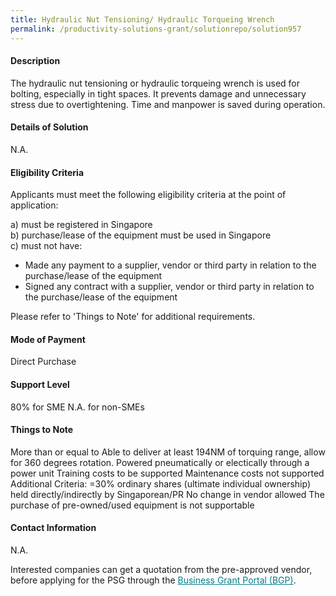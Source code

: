 ```yaml
---
title: Hydraulic Nut Tensioning/ Hydraulic Torqueing Wrench
permalink: /productivity-solutions-grant/solutionrepo/solution957
---
```


#### Description

The hydraulic nut tensioning or hydraulic torqueing wrench is used for bolting, especially in tight spaces. It prevents damage and unnecessary stress due to overtightening. Time and manpower is saved during operation.

#### Details of Solution

N.A.

#### Eligibility Criteria

Applicants must meet the following eligibility criteria at the point of application:

a) must be registered in Singapore <br>
b) purchase/lease of the equipment must be used in Singapore <br>
c) must not have:
- Made any payment to a supplier, vendor or third party in relation to the purchase/lease of the equipment
- Signed any contract with a supplier, vendor or third party in relation to the purchase/lease of the equipment

Please refer to 'Things to Note' for additional requirements.

#### Mode of Payment
Direct Purchase

#### Support Level
80% for SME
N.A. for non-SMEs <br>

#### Things to Note
More than or equal to 	Able to deliver at least 194NM of torquing range, allow for 360 degrees rotation.
 	Powered pneumatically or electically through a power unit
 	Training costs to be supported
 	Maintenance costs not supported
Additional Criteria:
 =30% ordinary shares (ultimate individual ownership) held directly/indirectly by Singaporean/PR
 No change in vendor allowed
 The purchase of pre-owned/used equipment is not supportable

#### Contact Information
N.A.

Interested companies can get a quotation from the pre-approved vendor, before applying for the PSG through the <a target='_blank' style='color:#037e8a' href='https://www.businessgrants.gov.sg/'>Business Grant Portal (BGP)</a>.

